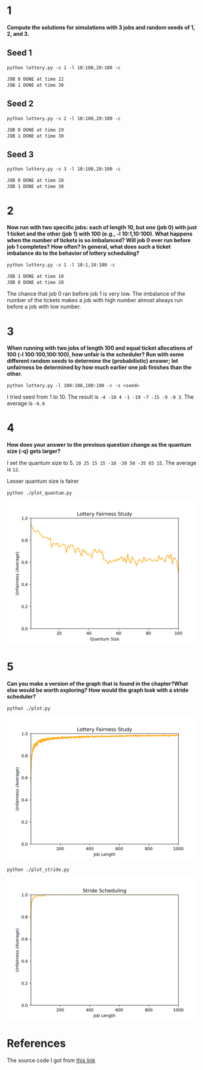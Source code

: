 # 1

**Compute the solutions for simulations with 3 jobs and random seeds of 1, 2, and 3.**

## Seed 1

```
python lottery.py -s 1 -l 10:100,20:100 -c
```

```
JOB 0 DONE at time 22
JOB 1 DONE at time 30
```

## Seed 2

```
python lottery.py -s 2 -l 10:100,20:100 -c
```

```
JOB 0 DONE at time 19
JOB 1 DONE at time 30
```

## Seed 3

```
python lottery.py -s 3 -l 10:100,20:100 -c
```

```
JOB 0 DONE at time 20
JOB 1 DONE at time 30
```

# 2

**Now run with two specific jobs: each of length 10, but one (job 0) with just 1 ticket and the other (job 1) with 100 (e.g., -l 10:1,10:100). What happens when the number of tickets is so imbalanced? Will job 0 ever run before job 1 completes? How often? In general, what does such a ticket imbalance do to the behavior of lottery scheduling?**

```
python lottery.py -s 1 -l 10:1,10:100 -c
```

```
JOB 1 DONE at time 10
JOB 0 DONE at time 20
```

The chance that job 0 ran before job 1 is very low. The imbalance of the number of the tickets makes a job with high number almost always run before a job with low number.

# 3

**When running with two jobs of length 100 and equal ticket allocations of 100 (-l 100:100,100:100), how unfair is the scheduler? Run with some different random seeds to determine the (probabilistic) answer; let unfairness be determined by how much earlier one job finishes than the other.**

```
python lottery.py -l 100:100,100:100 -c -s <seed>
```

I tried seed from 1 to 10. The result is `-4 -10 4 -1 -19 -7 -15 -9 -8 3`. The average is `-6.6`

# 4

**How does your answer to the previous question change as the quantum size (-q) gets larger?**

I set the quantum size to 5. `10 25 15 15 -10 -30 50 -35 65 15`. The average is `12`.

Lesser quantum size is fairer

```
python ./plot_quantum.py
```

![An graph showed the correlation of quantum size and the fairness](quantum.png)

# 5

**Can you make a version of the graph that is found in the chapter?What else would be worth exploring? How would the graph look with a stride scheduler?**

```
python ./plot.py
```

![An graph shows the correlation of the job length and the unfairness](plot.png)


```
python ./plot_stride.py
```

![An graph shows the correlation of the strde and the unfairness](stride.png)

# References

The source code I got from [this link](https://github.com/xxyzz/ostep-hw/blob/master/9)